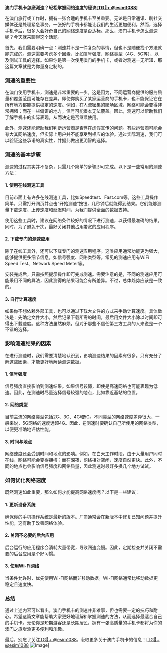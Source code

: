 **澳门手机卡怎麽測速？轻松掌握网络速度的秘诀[[TG💪+ @esim1088](https://t.me/s/esim1088)]**

在澳门旅行或工作时，拥有一张合适的手机卡至关重要。无论是日常通讯、刷社交媒体还是处理紧急事务，一张好的手机卡都能让我们的生活更加便利。然而，选择手机卡后，很多人会好奇自己的网络速度是否达标。那么，澳门手机卡怎么测速呢？今天就来聊聊这个话题。

首先，我们需要明确一点：测速并不是一件复杂的事情，但也不是随便找个方法就能完成的。测速需要考虑多个因素，比如信号强度、网络类型（4G、5G等）、以及测试工具的选择。如果你是第一次使用澳门的手机卡，或者对测速一无所知，那这篇文章就是为你量身定制的。

### 测速的重要性

在澳门使用手机卡，测速是非常重要的一步。这是因为，不同运营商提供的服务质量和覆盖范围可能存在差异。即使你购买了某家运营商的手机卡，也不能保证它在所有地方都能提供稳定的速度。例如，在人流密集的赌场区域，网络可能会变得非常拥堵；而在一些偏僻的地方，信号可能根本无法覆盖。因此，测速可以帮助我们了解手机卡的实际表现，从而决定是否继续使用。

此外，测速还能帮助我们判断运营商是否存在虚假宣传的问题。有些运营商可能会夸大其网络速度，但实际上用户并不能享受到相应的体验。通过实际测速，我们可以验证这些承诺的真实性，并据此做出更明智的选择。

### 测速的基本步骤

测速的过程其实并不复杂，只需几个简单的步骤即可完成。以下是一些常用的测速方法：

#### 1. 使用在线测速工具

目前市面上有许多在线测速工具，比如Speedtest、Fast.com等。这些工具操作简单，只需打开网页并点击“开始测速”按钮，几秒钟后就能得到结果。它们能够测量下载速度、上传速度和延迟时间，为我们提供全面的数据支持。

使用这些工具时，建议在网络条件较好的情况下进行测速，以获得最准确的结果。同时，为了避免干扰，最好关闭其他占用带宽的应用程序。

#### 2. 下载专门的测速应用

除了在线工具外，还可以下载专门的测速应用程序。这类应用通常功能更为强大，能够提供更多细节信息，如信号强度、网络类型等。常见的测速应用有WiFi Speed Test、Network Speed Meter等。

安装完成后，只需按照提示操作即可完成测速。需要注意的是，不同的测速应用可能采用不同的算法，因此测得的结果可能会有所差异。不过，总体趋势应该是一致的。

#### 3. 自行计算速度

如果你不想依赖外部工具，也可以通过下载大文件的方式来手动计算速度。具体做法是：先确定文件大小，然后记录下载所需的时间，最后用文件大小除以时间即可得出下载速度。这种方法虽然麻烦，但对于那些不信任第三方工具的人来说是一个不错的选择。

### 影响测速结果的因素

在进行测速时，我们需要清楚地认识到，影响测速结果的因素有很多。只有充分了解这些因素，才能更好地解读测速数据。

#### 1. 信号强度

信号强度直接影响到测速结果。如果信号较弱，即使是高速网络也可能表现为低速。因此，在测速时尽量选择信号较强的地点，比如靠近基站的位置。

#### 2. 网络类型

目前主流的网络类型包括2G、3G、4G和5G。不同类型的网络速度差异很大，一般来说，5G网络的速度远超4G。因此，在测速时要确认自己所使用的网络类型，以便更准确地评估性能。

#### 3. 时间与地点

网络速度还会受到时间和地点的影响。例如，在白天工作时段，由于大量用户同时在线，网络可能会变得拥挤；而在深夜，网络相对空闲，速度自然更快。此外，不同的地点也会影响信号强度和网络质量，因此测速时最好多换几个地方试试。

### 如何优化网络速度

既然测速如此重要，那么如何才能提高网络速度呢？以下是一些建议：

#### 1. 更新设备系统

确保你的手机操作系统是最新的版本。厂商通常会在新版本中修复已知问题并提升性能，这有助于改善网络体验。

#### 2. 关闭不必要的后台应用

后台运行的应用程序会消耗大量带宽，导致网速变慢。因此，定期检查并关闭不需要的后台应用是个好习惯。

#### 3. 使用Wi-Fi网络

当条件允许时，优先使用Wi-Fi网络而非移动数据。Wi-Fi网络通常比移动数据更稳定且速度快。

### 总结

通过上述内容可以看出，澳门手机卡的测速并非难事，但也需要一定的技巧和耐心。希望这篇文章能帮助大家更好地理解和掌握测速的方法，从而选择最适合自己的手机卡。无论你是短期游客还是长期居民，拥有一张高质量的手机卡都将为你的澳门之旅增添更多便利和乐趣。

最后，别忘了关注[TG💪+ @esim1088](https://t.me/s/esim1088)，获取更多关于澳门手机卡的信息！[[TG💪+ @esim1088](https://t.me/s/esim1088) ![Image](https://i.postimg.cc/4NQfJmqS/Snipaste-2025-05-13-00-14-12.png)]